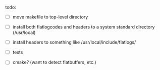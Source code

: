 todo:
- [ ] move makefile to top-level directory
- [ ] install both flatlogcodes and headers to a system standard directory (/usr/local)
- [ ] install headers to something like /usr/local/include/flatlogs/
- [ ] tests
- [ ] cmake? (want to detect flatbuffers, etc.)

 
